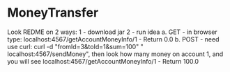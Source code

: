 # MoneyTransfer
Look REDME on 
2 ways:
1 - download jar
2 - run idea
a. GET - in browser type: localhost:4567/getAccountMoneyInfo/1 - Return 0.0
b. POST - need use curl: curl -d "fromId=3&toId=1&sum=100" " localhost:4567/sendMoney", then look how many money on account 1, and you will see
localhost:4567/getAccountMoneyInfo/1 - Return 100.0
